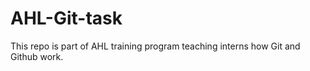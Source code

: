 # AHL-Git-task
This repo is part of AHL training program teaching interns how Git and Github work.


